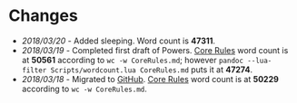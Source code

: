 # Changes

* *2018/03/20* - Added sleeping. Word count is **47311**.
* *2018/03/19* - Completed first draft of Powers. [Core Rules](https://github.com/WeeKnightGames/BeaconRoad/blob/master/CoreRules.md) word count is at **50561** according to `wc -w CoreRules.md`; however `pandoc --lua-filter Scripts/wordcount.lua CoreRules.md` puts it at **47274**.
* *2018/03/18* - Migrated to [GitHub](https://github.com/WeeKnightGames/BeaconRoad/). [Core Rules](https://github.com/WeeKnightGames/BeaconRoad/blob/master/CoreRules.md) word count is at **50229** according to `wc -w CoreRules.md`.
